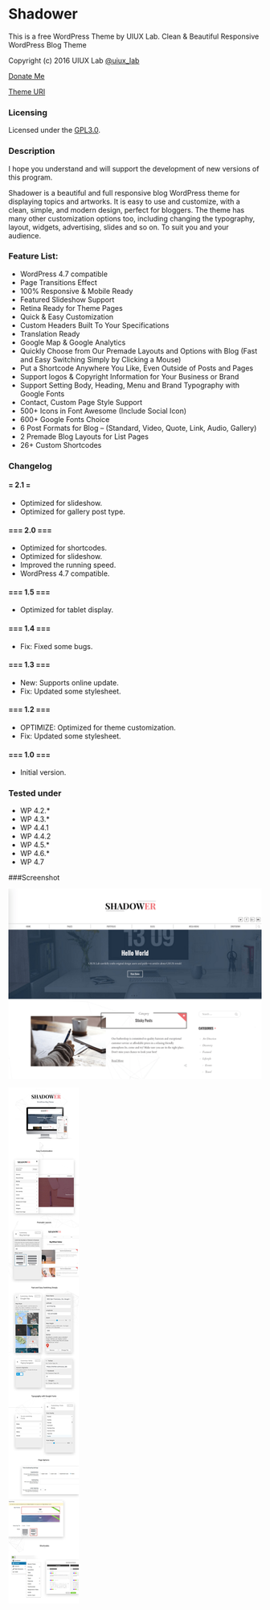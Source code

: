 # Shadower
This is a free WordPress Theme by UIUX Lab. Clean & Beautiful Responsive WordPress Blog Theme

Copyright (c) 2016 UIUX Lab [@uiux_lab](https://twitter.com/uiux_lab)

[Donate Me](https://www.paypal.com/cgi-bin/webscr?cmd=_s-xclick&hosted_button_id=PYZLU7UZNQ6CE)

[Theme URI](https://uiux.cc/products-item/shadower-a-clean-beautiful-responsive-wordpress-blog-theme/)



### Licensing

Licensed under the [GPL3.0](http://www.gnu.org/licenses/gpl-3.0.en.html).

### Description


I hope you understand and will support the development of new versions of this program.

Shadower is a beautiful and full responsive blog WordPress theme for displaying topics and artworks. It is easy to use and customize, with a clean, simple, and modern design, perfect for bloggers. The theme has many other customization options too, including changing the typography, layout, widgets, advertising, slides and so on. To suit you and your audience.


### Feature List:

*   WordPress 4.7 compatible
*   Page Transitions Effect
*   100% Responsive & Mobile Ready
*   Featured Slideshow Support
*   Retina Ready for Theme Pages
*   Quick & Easy Customization
*   Custom Headers Built To Your Specifications
*   Translation Ready
*   Google Map & Google Analytics
*   Quickly Choose from Our Premade Layouts and Options with Blog (Fast and Easy Switching Simply by Clicking a Mouse)
*   Put a Shortcode Anywhere You Like, Even Outside of Posts and Pages
*   Support logos & Copyright Information for Your Business or Brand
*   Support Setting Body, Heading, Menu and Brand Typography with Google Fonts
*   Contact, Custom Page Style Support
*   500+ Icons in Font Awesome (Include Social Icon)
*   600+ Google Fonts Choice
*   6 Post Formats for Blog – (Standard, Video, Quote, Link, Audio, Gallery)
*   2 Premade Blog Layouts for List Pages
*   26+ Custom Shortcodes


### Changelog

#### = 2.1 =

* Optimized for slideshow.
* Optimized for gallery post type.


#### === 2.0 ===

* Optimized for shortcodes.
* Optimized for slideshow.
* Improved the running speed.
* WordPress 4.7 compatible.


#### === 1.5 ===

* Optimized for tablet display.



#### === 1.4 ===

* Fix: Fixed some bugs.


#### === 1.3 ===

* New: Supports online update.
* Fix: Updated some stylesheet.



#### === 1.2 ===

* OPTIMIZE: Optimized for theme customization.
* Fix: Updated some stylesheet.



#### === 1.0 ===

* Initial version.



### Tested under

- WP 4.2.*
- WP 4.3.*
- WP 4.4.1
- WP 4.4.2
- WP 4.5.*
- WP 4.6.*
- WP 4.7


###Screenshot

![](https://github.com/xizon/shadower/blob/master/assets/screenshot.png)

![](https://github.com/xizon/shadower/blob/master/assets/preview.jpg)



